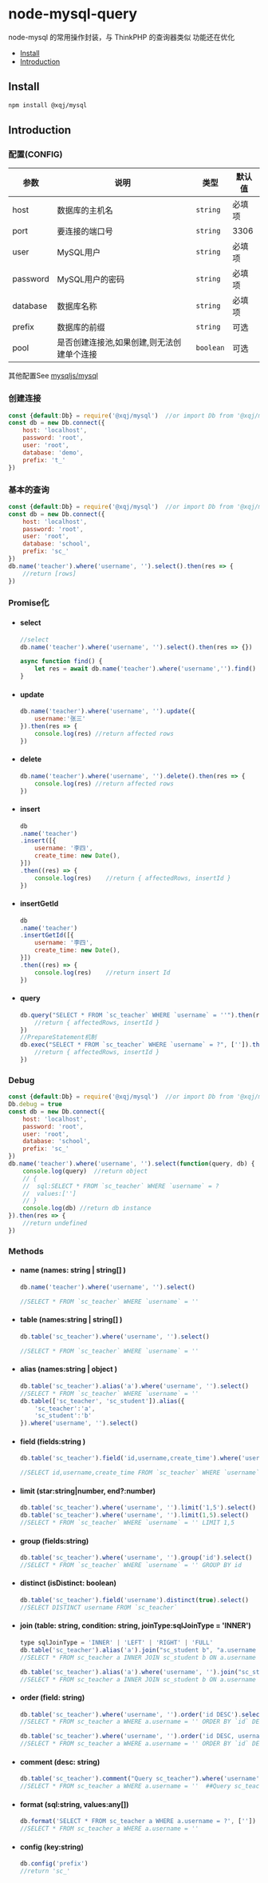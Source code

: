 # node-mysql-query

node-mysql 的常用操作封装，与 ThinkPHP 的查询器类似
功能还在优化


- [Install](!install)
- [Introduction](#introduction)



## Install

```sh
npm install @xqj/mysql
```


## Introduction

### 配置(CONFIG)
参数 | 说明 | 类型 | 默认值
-|--|--|--
host | 数据库的主机名 | `string`| 必填项
port| 要连接的端口号 | `string` | 3306
user| MySQL用户 | `string` | 必填项
password| MySQL用户的密码 | `string` | 必填项
database| 数据库名称 | `string` | 必填项
prefix| 数据库的前缀 | `string` | 可选
pool|是否创建连接池,如果创建,则无法创建单个连接|`boolean` | 可选

其他配置See [mysqljs/mysql](https://github.com/mysqljs/mysql#connection-options)

### 创建连接
```js
const {default:Db} = require('@xqj/mysql')	//or import Db from '@xqj/mysql'
const db = new Db.connect({
	host: 'localhost',
	password: 'root',
	user: 'root',
	database: 'demo',
	prefix: 't_'
})
```

### 基本的查询
```js
const {default:Db} = require('@xqj/mysql')	//or import Db from '@xqj/mysql'
const db = new Db.connect({
	host: 'localhost',
	password: 'root',
	user: 'root',
	database: 'school',
	prefix: 'sc_'
})
db.name('teacher').where('username', '').select().then(res => {
	//return [rows]
})
```

### Promise化
- #### select
	```js
	//select
	db.name('teacher').where('username', '').select().then(res => {})

	async function find() {
		let res = await db.name('teacher').where('username','').find()
	}
	```
- #### update
	```js
	db.name('teacher').where('username', '').update({
		username:'张三'
	}).then(res => {
		console.log(res) //return affected rows
	})
	```

- #### delete
	```js
	db.name('teacher').where('username', '').delete().then(res => {
		console.log(res) //return affected rows
	})
	```
- #### insert
	```js
	db
	.name('teacher')
	.insert([{
		username: '李四',
		create_time: new Date(),
	}])
	.then((res) => {
		console.log(res)	//return { affectedRows, insertId }
	})
	```
- #### insertGetId
	```js
	db
	.name('teacher')
	.insertGetId([{
		username: '李四',
		create_time: new Date(),
	}])
	.then((res) => {
		console.log(res)	//return insert Id
	})
	```
- #### query
	```js
	db.query("SELECT * FROM `sc_teacher` WHERE `username` = ''").then(res => {
		//return { affectedRows, insertId }
	})
	//PrepareStatement机制
	db.exec("SELECT * FROM `sc_teacher` WHERE `username` = ?", ['']).then(res => {
		//return { affectedRows, insertId }
	})
	```
### Debug
```js
const {default:Db} = require('@xqj/mysql')	//or import Db from '@xqj/mysql'
Db.debug = true
const db = new Db.connect({
	host: 'localhost',
	password: 'root',
	user: 'root',
	database: 'school',
	prefix: 'sc_'
})
db.name('teacher').where('username', '').select(function(query, db) {
	console.log(query)	//return object
	// {
	// 	sql:SELECT * FROM `sc_teacher` WHERE `username` = ?
	// 	values:['']
	// }
	console.log(db)	//return db instance
}).then(res => {
	//return undefined
})
```

### Methods

 - #### name (names: string | string[] )
 	```js
	db.name('teacher').where('username', '').select()

	//SELECT * FROM `sc_teacher` WHERE `username` = ''
 	```
- #### table (names:string | string[] )
	```js
	db.table('sc_teacher').where('username', '').select()

	//SELECT * FROM `sc_teacher` WHERE `username` = ''
	```
	
- #### alias (names:string | object )
	```js
	db.table('sc_teacher').alias('a').where('username', '').select()
	//SELECT * FROM `sc_teacher` WHERE `username` = ''
	db.table(['sc_teacher', 'sc_student']).alias({
		'sc_teacher':'a',
		'sc_student':'b'
	}).where('username', '').select()
	```
- #### field (fields:string )
	```js
	db.table('sc_teacher').field('id,username,create_time').where('username', '').select()

	//SELECT id,username,create_time FROM `sc_teacher` WHERE `username` = ''
	```              
- #### limit (star:string|number,  end?:number)
	```js
	db.table('sc_teacher').where('username', '').limit('1,5').select()
	db.table('sc_teacher').where('username', '').limit(1,5).select()
	//SELECT * FROM `sc_teacher` WHERE `username` = '' LIMIT 1,5
	``` 
- #### group (fields:string)
	```js
	db.table('sc_teacher').where('username', '').group('id').select()
	//SELECT * FROM `sc_teacher` WHERE `username` = '' GROUP BY id
	``` 
- #### distinct (isDistinct: boolean)
	```js
	db.table('sc_teacher').field('username').distinct(true).select()
	//SELECT DISTINCT username FROM `sc_teacher`
	``` 
- #### join (table: string, condition: string, joinType:sqlJoinType = 'INNER')
	```js
	type sqlJoinType = 'INNER' | 'LEFT' | 'RIGHT' | 'FULL'
	db.table('sc_teacher').alias('a').join("sc_student b", "a.username = b.teacher_name").select()
	//SELECT * FROM sc_teacher a INNER JOIN sc_student b ON a.username = b.teacher_name

	db.table('sc_teacher').alias('a').where('username', '').join("sc_student b", "a.username = b.teacher_name").select()
	//SELECT * FROM sc_teacher a INNER JOIN sc_student b ON a.username = b.teacher_name WHERE a.username = ''
	```
- #### order (field: string)
	```js
	db.table('sc_teacher').where('username', '').order('id DESC').select()
	//SELECT * FROM sc_teacher a WHERE a.username = '' ORDER BY `id` DESC

	db.table('sc_teacher').where('username', '').order('id DESC, username ASC').select()
	//SELECT * FROM sc_teacher a WHERE a.username = '' ORDER BY `id` DESC, `username` ASC
	```
- #### comment (desc: string)
	```js
	db.table('sc_teacher').comment("Query sc_teacher").where('username', '').select()
	//SELECT * FROM sc_teacher a WHERE a.username = ''  ##Query sc_teacher
	```
- #### format (sql:string, values:any[])
	```js
	db.format('SELECT * FROM sc_teacher a WHERE a.username = ?', [''])
	//SELECT * FROM sc_teacher a WHERE a.username = ''
	```
- #### config (key:string)
	```js
	db.config('prefix')
	//return 'sc_'
	```
